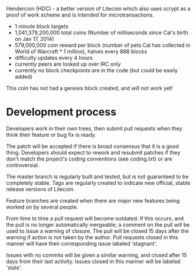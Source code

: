 Hendercoin (HDC) - a better version of Litecoin which also uses scrypt as a proof of work scheme and is intended for microtransactions.
 - 1 minute block targets
 - 1,041,379,200,000 total coins (Number of milliseconds since Cal's birth on Jan 17, 2014)
 - 579,000,000 coin reward per block (number of pets Cal has collected in World of Warcraft * 1 million), halves every 888 blocks
 - difficulty updates every 4 hours
 - currently peers are looked up over IRC only
 - currently no block checkpoints are in the code (but could be easily
   added)

This coin has not had a genesis block created, and will not work yet!

Development process
===================

Developers work in their own trees, then submit pull requests when
they think their feature or bug fix is ready.

The patch will be accepted if there is broad consensus that it is a
good thing.  Developers should expect to rework and resubmit patches
if they don't match the project's coding conventions (see coding.txt)
or are controversial.

The master branch is regularly built and tested, but is not guaranteed
to be completely stable. Tags are regularly created to indicate new
official, stable release versions of Litecoin.

Feature branches are created when there are major new features being
worked on by several people.

From time to time a pull request will become outdated. If this occurs, and
the pull is no longer automatically mergeable; a comment on the pull will
be used to issue a warning of closure. The pull will be closed 15 days
after the warning if action is not taken by the author. Pull requests closed
in this manner will have their corresponding issue labeled 'stagnant'.

Issues with no commits will be given a similar warning, and closed after
15 days from their last activity. Issues closed in this manner will be 
labeled 'stale'.
